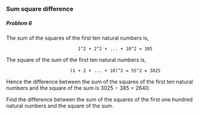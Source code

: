 ### Sum square difference
##### Problem 6
The sum of the squares of the first ten natural numbers is,

                               1^2 + 2^2 + ... + 10^2 = 385

The square of the sum of the first ten natural numbers is,

                            (1 + 2 + ... + 10)^2 = 55^2 = 3025

Hence the difference between the sum of the squares of the first ten natural numbers and the square of the sum is 3025 − 385 = 2640.

Find the difference between the sum of the squares of the first one hundred natural numbers and the square of the sum.
